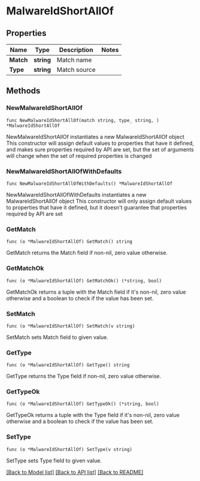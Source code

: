 # MalwareIdShortAllOf

## Properties

Name | Type | Description | Notes
------------ | ------------- | ------------- | -------------
**Match** | **string** | Match name | 
**Type** | **string** | Match source | 

## Methods

### NewMalwareIdShortAllOf

`func NewMalwareIdShortAllOf(match string, type_ string, ) *MalwareIdShortAllOf`

NewMalwareIdShortAllOf instantiates a new MalwareIdShortAllOf object
This constructor will assign default values to properties that have it defined,
and makes sure properties required by API are set, but the set of arguments
will change when the set of required properties is changed

### NewMalwareIdShortAllOfWithDefaults

`func NewMalwareIdShortAllOfWithDefaults() *MalwareIdShortAllOf`

NewMalwareIdShortAllOfWithDefaults instantiates a new MalwareIdShortAllOf object
This constructor will only assign default values to properties that have it defined,
but it doesn't guarantee that properties required by API are set

### GetMatch

`func (o *MalwareIdShortAllOf) GetMatch() string`

GetMatch returns the Match field if non-nil, zero value otherwise.

### GetMatchOk

`func (o *MalwareIdShortAllOf) GetMatchOk() (*string, bool)`

GetMatchOk returns a tuple with the Match field if it's non-nil, zero value otherwise
and a boolean to check if the value has been set.

### SetMatch

`func (o *MalwareIdShortAllOf) SetMatch(v string)`

SetMatch sets Match field to given value.


### GetType

`func (o *MalwareIdShortAllOf) GetType() string`

GetType returns the Type field if non-nil, zero value otherwise.

### GetTypeOk

`func (o *MalwareIdShortAllOf) GetTypeOk() (*string, bool)`

GetTypeOk returns a tuple with the Type field if it's non-nil, zero value otherwise
and a boolean to check if the value has been set.

### SetType

`func (o *MalwareIdShortAllOf) SetType(v string)`

SetType sets Type field to given value.



[[Back to Model list]](../README.md#documentation-for-models) [[Back to API list]](../README.md#documentation-for-api-endpoints) [[Back to README]](../README.md)


